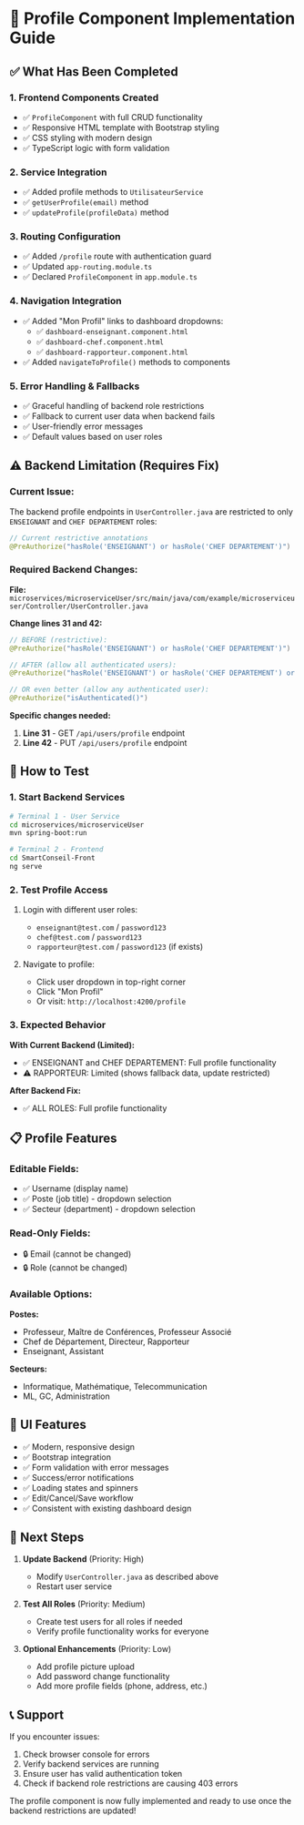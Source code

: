 # 👤 Profile Component Implementation Guide

## ✅ **What Has Been Completed**

### 1. **Frontend Components Created**
- ✅ `ProfileComponent` with full CRUD functionality
- ✅ Responsive HTML template with Bootstrap styling
- ✅ CSS styling with modern design
- ✅ TypeScript logic with form validation

### 2. **Service Integration**
- ✅ Added profile methods to `UtilisateurService`
- ✅ `getUserProfile(email)` method
- ✅ `updateProfile(profileData)` method

### 3. **Routing Configuration**
- ✅ Added `/profile` route with authentication guard
- ✅ Updated `app-routing.module.ts`
- ✅ Declared `ProfileComponent` in `app.module.ts`

### 4. **Navigation Integration**
- ✅ Added "Mon Profil" links to dashboard dropdowns:
  - ✅ `dashboard-enseignant.component.html`
  - ✅ `dashboard-chef.component.html`
  - ✅ `dashboard-rapporteur.component.html`
- ✅ Added `navigateToProfile()` methods to components

### 5. **Error Handling & Fallbacks**
- ✅ Graceful handling of backend role restrictions
- ✅ Fallback to current user data when backend fails
- ✅ User-friendly error messages
- ✅ Default values based on user roles

## ⚠️ **Backend Limitation (Requires Fix)**

### Current Issue:
The backend profile endpoints in `UserController.java` are restricted to only `ENSEIGNANT` and `CHEF DEPARTEMENT` roles:

```java
// Current restrictive annotations
@PreAuthorize("hasRole('ENSEIGNANT') or hasRole('CHEF DEPARTEMENT')")
```

### Required Backend Changes:

**File:** `microservices/microserviceUser/src/main/java/com/example/microserviceuser/Controller/UserController.java`

**Change lines 31 and 42:**

```java
// BEFORE (restrictive):
@PreAuthorize("hasRole('ENSEIGNANT') or hasRole('CHEF DEPARTEMENT')")

// AFTER (allow all authenticated users):
@PreAuthorize("hasRole('ENSEIGNANT') or hasRole('CHEF DEPARTEMENT') or hasRole('RAPPORTEUR') or hasRole('PRESIDENT JURY')")

// OR even better (allow any authenticated user):
@PreAuthorize("isAuthenticated()")
```

**Specific changes needed:**

1. **Line 31** - GET `/api/users/profile` endpoint
2. **Line 42** - PUT `/api/users/profile` endpoint

## 🚀 **How to Test**

### 1. **Start Backend Services**
```bash
# Terminal 1 - User Service
cd microservices/microserviceUser
mvn spring-boot:run

# Terminal 2 - Frontend
cd SmartConseil-Front
ng serve
```

### 2. **Test Profile Access**
1. Login with different user roles:
   - `enseignant@test.com` / `password123`
   - `chef@test.com` / `password123`
   - `rapporteur@test.com` / `password123` (if exists)

2. Navigate to profile:
   - Click user dropdown in top-right corner
   - Click "Mon Profil"
   - Or visit: `http://localhost:4200/profile`

### 3. **Expected Behavior**

**With Current Backend (Limited):**
- ✅ ENSEIGNANT and CHEF DEPARTEMENT: Full profile functionality
- ⚠️ RAPPORTEUR: Limited (shows fallback data, update restricted)

**After Backend Fix:**
- ✅ ALL ROLES: Full profile functionality

## 📋 **Profile Features**

### **Editable Fields:**
- ✅ Username (display name)
- ✅ Poste (job title) - dropdown selection
- ✅ Secteur (department) - dropdown selection

### **Read-Only Fields:**
- 🔒 Email (cannot be changed)
- 🔒 Role (cannot be changed)

### **Available Options:**

**Postes:**
- Professeur, Maître de Conférences, Professeur Associé
- Chef de Département, Directeur, Rapporteur
- Enseignant, Assistant

**Secteurs:**
- Informatique, Mathématique, Telecommunication
- ML, GC, Administration

## 🎨 **UI Features**

- ✅ Modern, responsive design
- ✅ Bootstrap integration
- ✅ Form validation with error messages
- ✅ Success/error notifications
- ✅ Loading states and spinners
- ✅ Edit/Cancel/Save workflow
- ✅ Consistent with existing dashboard design

## 🔧 **Next Steps**

1. **Update Backend** (Priority: High)
   - Modify `UserController.java` as described above
   - Restart user service

2. **Test All Roles** (Priority: Medium)
   - Create test users for all roles if needed
   - Verify profile functionality works for everyone

3. **Optional Enhancements** (Priority: Low)
   - Add profile picture upload
   - Add password change functionality
   - Add more profile fields (phone, address, etc.)

## 📞 **Support**

If you encounter issues:
1. Check browser console for errors
2. Verify backend services are running
3. Ensure user has valid authentication token
4. Check if backend role restrictions are causing 403 errors

The profile component is now fully implemented and ready to use once the backend restrictions are updated!
